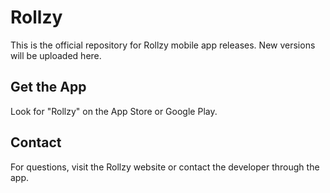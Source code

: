 # Rollzy

This is the official repository for Rollzy mobile app releases. New versions will be uploaded here.

## Get the App

Look for "Rollzy" on the App Store or Google Play.

## Contact

For questions, visit the Rollzy website or contact the developer through the app.
